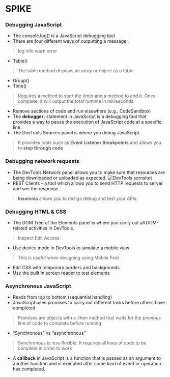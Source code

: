 
# SPIKE

### Debugging JavaScript
- The console.log() is a JavaScript debugging tool 
- There are four different ways of outputting a message:
> log
> info
> warn
> error
- Table()
> The table method displays an array or object as a table.
- Group()
- Time()
> Requires a method to start the timer and a method to end it. Once complete, it will output the total runtime in milliseconds.
- Remove sections of code and run elsewhere (e.g., CodeSandbox)
- The **debugger;** statement in JavaScript is a debugging tool that provides a way to pause the execution of JavaScript code at a specific line. 
- The DevTools Sources panel is where you debug JavaScript.
> It provides tools such as **Event Listener Breakpoints** and allows you to **step through code**

### Debugging network requests
- The DevTools Network panel allows you to make sure that resources are being downloaded or uploaded as expected.
![DevTools scrnshot](gImages/Inspect%20Network%20DevTools%20scrnshot.png=300x300)
- REST Clients - a tool which allows you to send HTTP requests to server and see the response
> **Insomnia** allows you to design debug and test your APIs.

### Debugging HTML & CSS
- The DOM Tree of the Elements panel is where you carry out all DOM-related activities in DevTools.
> Inspect
> Edit
> Access
- Use device mode in DevTools to simulate a mobile view
> This is useful when designing using Mobile First
- Edit CSS with temporary borders and backgrounds
- Use the built in screen reader to test elements 

### Asynchronous JavaScript
- Reads from top to bottom (sequential handling)
- JavaScript uses promises to carry out different tasks before others have completed
> Promises are objects with a .then method that waits for the previous line of code to complete before running
- “Synchronous” vs “asynchronous” 
> Synchronous is less flexible. It requires all lines of code to be complete in order to work
- A **callback** in JavaScript is a function that is passed as an argument to another function and is executed after some kind of event or operation has completed. 
